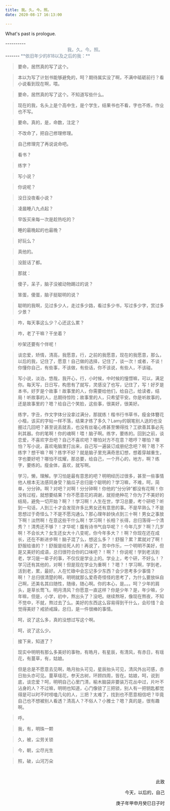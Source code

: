 ```yaml
---
title: 我。久。今。照。
date: 2020-08-17 16:13:00

---
```

What's past is prologue.

<!--more-->----------


<center>
<font color="LightSlateGray">
我。久。今。照。
</font>
</center>
-------

<font color="LightSlateGray">
**依旧年少的818以及之后的我：**
</font>
<br>

>   要命，居然真的写了这个。


>   本以为写了计划书能够避免的，呵？期待属实没了啊，不满中砥砺前行？看小说看到现在啊，喂。


>   要命，居然真的写了这个。不知道写些什么。


>   现在的我，名头上是个高中生，是个学生，结果书也不看，字也不练，作业也不写。


>   要命。真的，是，命数，注定？


>   不改命了，把自己修理修理。


>   自己修理完了再说说命吧。


>   看书？


>   练字？


>   写小说？


>   你说呢？


>   没日没夜看小说？


>   凌晨睡八九点起？


>   早饭买来每一次是趁热吃的？


>   睡的最晚起的也最晚？


>   好玩么？


>   真他的。


>   没脏话了都。


>   那就：


>   傻子，呆子，脑子没被动物踢过的说？


>   笨蛋，傻蛋，脑子挺聪明的说？



>   聪明的我啊，见过多少人，走过多少路，看过多少书，写过多少字，赏过多少景？


>   咋，每天事这么少？心还这么累？


>   咋，老了干嘛？干坐着？


>   吵架还要有个伴呢！


>   谈恋爱，矫情，清高，我愿意，行，之前的我愿意，现在的我愿意，那么，以后的我，记住了，愿意！自己做的选择，记住了，谈一次！或者，不谈！你懂你自己，有些事，不该做，有些话，你不该说，有些人，不该碰。


>   写小说，淡泊，悠哉，我开心，行，小时候，中时候的憧憬嘛，可以，满足你。每天写，日日写，构思有了就写，灵感没了也写，记住了，写！好歹是本书，好歹是个故事！故事里的人，你需要给他们，给自己，给读者，结局！听故事的人，总期待惊险；故事里的人，只希望平安。你是听故事的，还是故事里的？嗯？给自己个笑脸，这些事，很美好，很美好。


>   练字，字丑，作文字体分没拿过满分，那就练！楷书行书草书，瘦金体簪花小楷，该买的字帖一样不落，结果才练了多久？Lamy的钢笔别人送的也没握过几回吧？甚至说丢就丢，也没有丝毫心疼甚至懒得找？工欲善其事必先利其器。你的笔啊！你的魂啊！喂！脑子啊。练字，要练的。回到之前，谈恋爱，不喜欢字丑吧？自己不喜欢吧？哪怕对方不在意？嗯哼？哪怕？哪怕？写小说，喜欢电脑里打出来，自己写一遍装订成册纪念吧？啊？嗯？不练字？想干嘛？啊？练字不好？就是脑子里充满奇思幻想，想着穿越重生，字也要好吧？哪怕不炫耀，那总要，给自己，一个开心的，地方，啊？练字，要练的。瘦金体，喜欢，就写啊。


>   学习，懒，理解。学习怕是最有意思的吧？明明经历过很多，甚至一些事情他人根本无法感同身受？脑瓜子总归是个聪明的？学习嘛，不难，呵，简单，分分钟。啊？对吧？对啊！分分钟啊！你他的“分分钟”都没有花啊！你没有过程，就想要结果？你不愿意花的凋谢，就拒绝种花？你为了不美好的结局，避免一切开始？啊？！学习啊！人生在世，学习总要，考个研吧？听到一句话，人到三十才会发现许多比男女还有意思的事。不是早熟么？不是思想过于奇怪么？不是不愿沟通么？那心理年龄快点到三十啊！男女之事放下啊！淡然啊！在意这些干什么啊！学习啊！长相？长得，总归落得一个清秀？！清秀还不够？！才华呢！腹有诗书气自华呢？！今年几岁？啊？几岁啊！不会长大？女生还女大十八变呢，你今年多大？！啊？你现在还在成长，还在不断进步啊！脑子混了么，想这么多？！舒服？累？累就对了啊！舒服给谁的？！舒服是给死人的！再说了，苦中作乐，一个明明不美好，但是又美好的成语，总归很符合你的口味吧？！啊？！你说呢！学到老活到老，学习是一辈子的事，不仅仅是学业上的。学业上，考个研，不好么！？学习还有其他的，对啊！但是现在学业为重啊！？嗯？！学习啊，学到老，活到老，累，最好。人在忙碌中会忘记多少东西？会少思考多少事情？啊！？总归很清楚的啊，明明就那么爱奇奇怪怪的思考了，为什么要放纵自己啊，还美名其曰随性，随缘，随心啊。你的本心，是。。。呵？少年的肩头，是草长莺飞，明月清风？你愿意一直这样？你是少年？是，年少嘛，少年嘛，但是，小学，初中，熬出头了？没吧。继续熬呀，像现在熬夜，不知不觉中，不就，熬过去了么。美好的东西这么容易得到干什么，会珍惜？会觉得美好？戒骄戒躁，总归，是一件很棒的事情。


>   呵，说了这么多，真的没想过写这个啊。


>   呵，说了这么少。


>   接下来，知道了？


>   现实中明明有那么多美好的事物，有皓月，有星辰，有清风，有赤日，有瑶花，有蔓草，有，姑娘。


>   但是总是不愿意去见啊，皓月抬头可见，星辰抬头可见，清风外出可感，赤日抬头亦可见。蔓草瑶花，参天古树，环顾四周，皆在。姑娘，呵，说到底，谈恋爱？呵，明明自己心里门清，榆木脑袋非要装万花丛中过，片叶不沾身的人？不过嘛，明明也知道，心门像锁了三把锁，别人有一把钥匙都觉得是可以时不时唠嗑几句的人，三把？太难了，找到也不愿意相信吧？毕竟自己也不想被别人看透？清高人？不俗人？小雅士？嗯？真的是，很有趣啊。


>   呼。


>   我，有，明珠一颗


>   久，被，尘劳关锁


>   今，朝，尘尽光生


>   照，破，山河万朵



<br>


<p align="right">此致</p>
<p align="right">今天，以后的，自己</p>
<p align="right">庚子年甲申月癸巳日子时</p>




​    